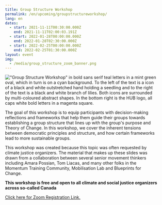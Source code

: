 ```yaml
---
title: Group Structure Workshop
permalink: /en/upcoming/groupstructureworkshop/
lang: en
dates:
  - start: 2021-11-11T00:30:00.000Z
    end: 2021-11-11T02:00:03.191Z
  - start: 2022-01-28T00:00:00.000Z
    end: 2022-01-28T02:30:00.000Z
  - start: 2022-02-25T00:00:00.000Z
    end: 2022-02-25T01:30:00.000Z
layout: event
img:
  - /media/group_structure_zoom_banner.png
---
```

<!--StartFragment-->

!["Group Structure Workshop" in bold sans serif teal letters in a mint green oval, which in turn is on a cyan background. To the left of the text is a icon of a black and white outstretched hand holding a seedling and to the right of the text is a black and white branch of lilies. Both icons are surrounded by multi-coloured abstract shapes. In the bottom right is the HUB logo, all caps white bold letters in a magenta square.](/media/group_structure_zoom_banner.png)

The goal of this workshop is to equip participants with decision-making reflections and frameworks that help them guide their groups towards establishing a group structure that lines up with the group's purpose and Theory of Change. In this workshop, we cover the inherent tensions between democratic principles and structure, and how certain frameworks lead to more sustainable groups.

This workshop was created because this topic was often requested by climate justice organizers. The material that makes up these slides was drawn from a collaboration between several senior movement thinkers including Amara Possian, Tom Liacas, and many other folks in the Momentum Training Community, Mobilisation Lab and Blueprints for Change.

**This workshop is free and open to all climate and social justice organizers across so-called Canada**

[Click here for Zoom Registration Link.](https://us02web.zoom.us/meeting/register/tZwtdu-opjsuHdz8N4CeRwyWyTp3taTotI12)

[](https://us02web.zoom.us/meeting/register/tZ0oduGuqjovG9wD9uvuYKMzkzixBPlePfuX)[](https://us02web.zoom.us/meeting/register/tZMofuyvqjsoEtdFaMJ6cdJ8ZOdbJBNL1-LH)<!--EndFragment-->